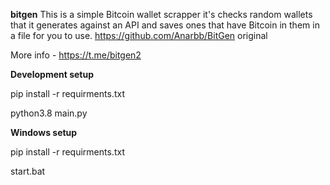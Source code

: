 **bitgen**
This is a simple Bitcoin wallet scrapper it's checks random wallets that it generates against an API and saves ones that have Bitcoin in them in a file for you to use. https://github.com/Anarbb/BitGen original

More info - https://t.me/bitgen2

**Development setup**

pip install -r requirments.txt

python3.8 main.py

**Windows setup**

pip install -r requirments.txt

start.bat
